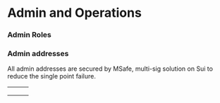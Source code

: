 # Admin and Operations

### Admin Roles

### Admin addresses

All admin addresses are secured by MSafe, multi-sig solution on Sui to reduce the single point failure.&#x20;

|   |   |   |
| - | - | - |
|   |   |   |
|   |   |   |
|   |   |   |

